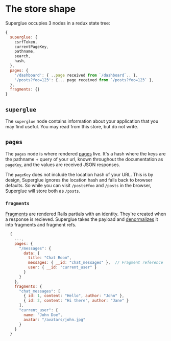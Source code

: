 # The store shape

Superglue occupies 3 nodes in a redux state tree:

```javascript
{
  superglue: {
    csrfToken,
    currentPageKey,
    pathname,
    search,
    hash,
  },
  pages: {
    '/dashboard': { ..page received from `/dashboard`.. },
    '/posts?foo=123': {... page received from `/posts?foo=123` },
  },
  fragments: {}
}
```

## `superglue`
The `superglue` node contains information about your application that you may
find useful. You may read from this store, but do not write.

## `pages`
The `pages` node is where rendered [pages] live. It's a hash where the keys are
the pathname + query of your url, known throughout the documentation as
`pageKey`, and the values are received JSON responses.

The `pageKey` does not include the location hash of your URL. This is by design,
Superglue ignores the location hash and falls back to browser defaults. So while
you can visit `/posts#foo` and `/posts` in the browser, Superglue will store
both as `/posts`.

[pages]: ./page-response.md

### `fragments`

[Fragments](./fragments.md) are rendered Rails partials with an identity. They're created when a
response is recieved. Superglue takes the payload and [denormalizes](./fragments.md#denormalization) it into
fragments and fragment refs.

```js
  { 
    ...,
    pages: {
      "/messages": {
        data: {
          title: "Chat Room",
          messages: { __id: "chat_messages" },  // Fragment reference
          user: { __id: "current_user" }
        }
      }
    },
    fragments: {
      "chat_messages": [
        { id: 1, content: "Hello", author: "John" },
        { id: 2, content: "Hi there", author: "Jane" }
      ],
      "current_user": {
        name: "John Doe",
        avatar: "/avatars/john.jpg"
      }
    }
  }
```